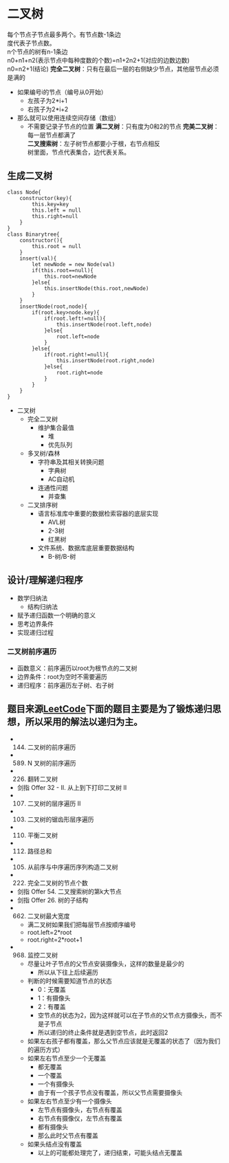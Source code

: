 # 二叉树
每个节点子节点最多两个。有节点数-1条边  
度代表子节点数。  
n个节点的树有n-1条边  
n0+n1+n2(表示节点中每种度数的个数)=n1+2n2+1(对应的边数边数)  
n0=n2+1(结论)
**完全二叉树**：只有在最后一层的右侧缺少节点，其他层节点必须是满的   
- 如果编号i的节点（编号从0开始）
  - 左孩子为2*i+1
  - 右孩子为2*i+2
- 那么就可以使用连续空间存储（数组）
  - 不需要记录子节点的位置
**满二叉树**：只有度为0和2的节点
**完美二叉树**：每一层节点都满了  
**二叉搜索树**：左子树节点都要小于根，右节点相反  
树里面，节点代表集合，边代表关系。

## 生成二叉树
```
class Node{
    constructor(key){
        this.key=key
        this.left = null
        this.right=null
    }
}
class Binarytree{
    constructor(){
        this.root = null
    }
    insert(val){
        let newNode = new Node(val)
        if(this.root==null){
            this.root=newNode
        }else{
            this.insertNode(this.root,newNode)
        }
    }
    insertNode(root,node){
        if(root.key>node.key){
            if(root.left!=null){
                this.insertNode(root.left,node)
            }else{
                root.left=node
            }   
        }else{
            if(root.right!=null){
                this.insertNode(root.right,node)
            }else{
                root.right=node
            }
        }
    }
}
```
- 二叉树
  - 完全二叉树
    - 维护集合最值
      - 堆
      - 优先队列
  - 多叉树/森林
    - 字符串及其相关转换问题
      - 字典树
      - AC自动机
    - 连通性问题
      - 并查集
  - 二叉排序树
    - 语言标准库中重要的数据检索容器的底层实现
      - AVL树
      - 2-3树
      - 红黑树
    - 文件系统、数据库底层重要数据结构
      - B-树/B-树

## 设计/理解递归程序
- 数学归纳法
  - 结构归纳法
- 赋予递归函数一个明确的意义
- 思考边界条件
- 实现递归过程
### 二叉树前序遍历
- 函数意义：前序遍历以root为根节点的二叉树
- 边界条件：root为空时不需要遍历
- 递归程序：前序遍历左子树、右子树

## 题目来源[LeetCode](https://leetcode-cn.com/)下面的题目主要是为了锻炼递归思想，所以采用的解法以递归为主。
- 144. 二叉树的前序遍历
- 589. N 叉树的前序遍历
- 226. 翻转二叉树
- 剑指 Offer 32 - II. 从上到下打印二叉树 II
- 107. 二叉树的层序遍历 II
- 103. 二叉树的锯齿形层序遍历
- 110. 平衡二叉树
- 112. 路径总和
- 105. 从前序与中序遍历序列构造二叉树
- 222. 完全二叉树的节点个数
- 剑指 Offer 54. 二叉搜索树的第k大节点
- 剑指 Offer 26. 树的子结构
- 662. 二叉树最大宽度
  - 满二叉树如果我们把每层节点按顺序编号
  - root.left=2*root
  - root.right=2*root+1
- 968. 监控二叉树
  - 尽量让叶子节点的父节点安装摄像头，这样的数量是最少的
    - 所以从下往上后续遍历
  - 判断的时候需要知道节点的状态
    - 0：无覆盖
    - 1：有摄像头
    - 2：有覆盖
    - 空节点的状态为2，因为这样就可以在子节点的父节点方摄像头，而不是子节点
    - 所以递归的终止条件就是遇到空节点，此时返回2
  - 如果左右孩子都有覆盖，那么父节点应该就是无覆盖的状态了（因为我们的遍历方式）
  - 如果左右节点至少一个无覆盖
    - 都无覆盖
    - 一个覆盖
    - 一个有摄像头
    - 由于有一个孩子节点没有覆盖，所以父节点需要摄像头
  - 如果左右节点至少有一个摄像头
    - 左节点有摄像头，右节点有覆盖
    - 右节点有摄像仪，左节点有覆盖
    - 都有摄像头
    - 那么此时父节点有覆盖
  - 如果头结点没有覆盖
    - 以上的可能都处理完了，递归结束，可能头结点无覆盖